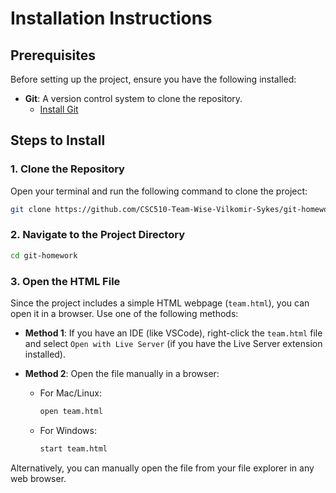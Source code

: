 # Installation Instructions

## Prerequisites

Before setting up the project, ensure you have the following installed:

- **Git**: A version control system to clone the repository.
  - [Install Git](https://git-scm.com/book/en/v2/Getting-Started-Installing-Git)

## Steps to Install

### 1. Clone the Repository

Open your terminal and run the following command to clone the project:

```bash
git clone https://github.com/CSC510-Team-Wise-Vilkomir-Sykes/git-homework.git
```


### 2. Navigate to the Project Directory

```bash
cd git-homework
```

### 3. Open the HTML File

Since the project includes a simple HTML webpage (`team.html`), you can open it in a browser. Use one of the following methods:

- **Method 1**: If you have an IDE (like VSCode), right-click the `team.html` file and select `Open with Live Server` (if you have the Live Server extension installed).
  
- **Method 2**: Open the file manually in a browser:
  - For Mac/Linux:
    ```bash
    open team.html
    ```
  - For Windows:
    ```bash
    start team.html
    ```

Alternatively, you can manually open the file from your file explorer in any web browser.

